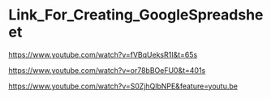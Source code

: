 # Link_For_Creating_GoogleSpreadsheet

https://www.youtube.com/watch?v=fVBqUeksR1I&t=65s

https://www.youtube.com/watch?v=or78bBOeFU0&t=401s

https://www.youtube.com/watch?v=S0ZjhQlbNPE&feature=youtu.be
